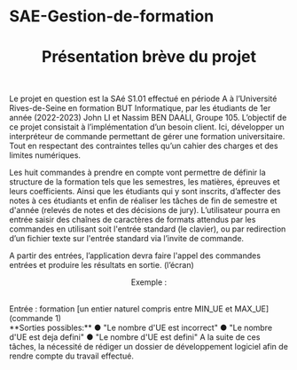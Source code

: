 # SAE-Gestion-de-formation
<h1 align="center">Présentation brève du projet</h1><br>


Le projet en question est la SAé S1.01 effectué en période A à
l’Université Rives-de-Seine en formation BUT Informatique, par les
étudiants de 1er année (2022-2023) John LI et Nassim BEN DAALI,
Groupe 105.
L’objectif de ce projet consistait à l’implémentation d’un besoin client. Ici,
développer un interpréteur de commande permettant de gérer une
formation universitaire. Tout en respectant des contraintes telles qu’un
cahier des charges et des limites numériques.


Les huit commandes à prendre en compte vont permettre de définir la
structure de la formation tels que les semestres, les matières, épreuves
et leurs coefficients. Ainsi que les étudiants qui y sont inscrits, d’affecter
des notes à ces étudiants et enfin de réaliser les tâches de fin de
semestre et d'année (relevés de notes et des décisions de jury).
L’utilisateur pourra en entrée saisir des chaînes de caractères de
formats attendus par les commandes en utilisant soit l'entrée standard
(le clavier), ou par redirection d’un fichier texte sur l'entrée standard via
l’invite de commande.


A partir des entrées, l’application devra faire l'appel des commandes
entrées et produire les résultats en sortie. (l’écran)

<p align="center">Exemple :</p><br>
Entrée : formation [un entier naturel compris entre MIN_UE et MAX_UE] (commande 1)
<br>
**Sorties possibles:**
● "Le nombre d'UE est incorrect"
● "Le nombre d'UE est deja defini"
● "Le nombre d'UE est defini"
A la suite de ces tâches, la nécessité de rédiger un dossier de
développement logiciel afin de rendre compte du travail effectué.
